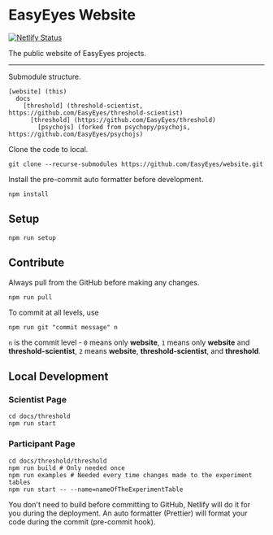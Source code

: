 # EasyEyes Website

[![Netlify Status](https://api.netlify.com/api/v1/badges/7ef5bb5a-2b97-4af2-9868-d3e9c7ca2287/deploy-status)](https://app.netlify.com/sites/easyeyes/deploys)

The public website of EasyEyes projects.

---

Submodule structure.

```
[website] (this)
  docs
    [threshold] (threshold-scientist, https://github.com/EasyEyes/threshold-scientist)
      [threshold] (https://github.com/EasyEyes/threshold)
        [psychojs] (forked from psychopy/psychojs, https://github.com/EasyEyes/psychojs)
```

Clone the code to local.

```shell
git clone --recurse-submodules https://github.com/EasyEyes/website.git
```

Install the pre-commit auto formatter before development.

```shell
npm install
```

## Setup

```shell
npm run setup
```

## Contribute

Always pull from the GitHub before making any changes.

```shell
npm run pull
```

To commit at all levels, use

```shell
npm run git "commit message" n
```

`n` is the commit level - `0` means only **website**, `1` means only **website** and **threshold-scientist**, `2` means **website**, **threshold-scientist**, and **threshold**.

## Local Development

### Scientist Page

```shell
cd docs/threshold
npm run start
```

### Participant Page

```shell
cd docs/threshold/threshold
npm run build # Only needed once
npm run examples # Needed every time changes made to the experiment tables
npm run start -- --name=nameOfTheExperimentTable
```

You don't need to build before committing to GitHub, Netlify will do it for you during the deployment. An auto formatter (Prettier) will format your code during the commit (pre-commit hook).

